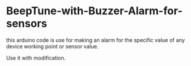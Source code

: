 # BeepTune-with-Buzzer-Alarm-for-sensors
this arduino code is use for making an alarm for the specific value of any device working point or sensor value.

Use it with modification.
